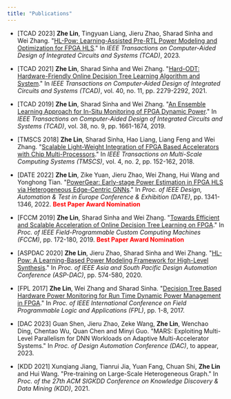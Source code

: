 ```yaml
---
title: "Publications"
---
```


- [TCAD 2023] **Zhe Lin**, Tingyuan Liang, Jieru Zhao, Sharad Sinha and Wei Zhang. "[HL-Pow: Learning-Assisted Pre-RTL Power Modeling and Optimization for FPGA HLS](http://academicpages.github.io/files/TCAD23.pdf)." In *IEEE Transactions on Computer-Aided Design of Integrated Circuits and Systems (TCAD)*, 2023.

- [TCAD 2021] **Zhe Lin**, Sharad Sinha and Wei Zhang. "[Hard-ODT: Hardware-Friendly Online Decision Tree Learning Algorithm and System](http://academicpages.github.io/files/TCAD21.pdf)." In *IEEE Transactions on Computer-Aided Design of Integrated Circuits and Systems (TCAD)*, vol. 40, no. 11, pp. 2279-2292, 2021.

- [TCAD 2019] **Zhe Lin**, Sharad Sinha and Wei Zhang. "[An Ensemble Learning Approach for In-Situ Monitoring of FPGA Dynamic Power](http://academicpages.github.io/files/TCAD19.pdf)." In *IEEE Transactions on Computer-Aided Design of Integrated Circuits and Systems (TCAD)*, vol. 38, no. 9, pp. 1661-1674, 2019.

- [TMSCS 2018] **Zhe Lin**, Sharad Sinha, Hao Liang, Liang Feng and Wei Zhang. "[Scalable Light-Weight Integration of FPGA Based Accelerators with Chip Multi-Processors](http://academicpages.github.io/files/TMSCS19.pdf)." In *IEEE Transactions on Multi-Scale Computing Systems (TMSCS)*, vol. 4, no. 2, pp. 152-162, 2018.

- [DATE 2022] **Zhe Lin**, Zike Yuan, Jieru Zhao, Wei Zhang, Hui Wang and Yonghong Tian. "[PowerGear: Early-stage Power Estimation in FPGA HLS via Heterogeneous Edge-Centric GNNs](http://academicpages.github.io/files/DATE22.pdf)." In *Proc. of IEEE Design, Automation & Test in Europe Conference & Exhibition (DATE)*, pp. 1341-1346, 2022. <span style="color: red"> **Best Paper Award Nomination** </span>

- [FCCM 2019] **Zhe Lin**, Sharad Sinha and Wei Zhang. "[Towards Efficient and Scalable Acceleration of Online Decision Tree Learning on FPGA](http://academicpages.github.io/files/FCCM19.pdf)." In *Proc. of IEEE Field-Programmable Custom Computing Machines (FCCM)*, pp. 172-180, 2019. <span style="color: red"> **Best Paper Award Nomination** </span>

- [ASPDAC 2020] **Zhe Lin**, Jieru Zhao, Sharad Sinha and Wei Zhang. "[HL-Pow: A Learning-Based Power Modeling Framework for High-Level Synthesis](http://academicpages.github.io/files/ASPDA20.pdf)." In *Proc. of IEEE Asia and South Pacific Design Automation Conference (ASP-DAC)*, pp. 574-580, 2020.

- [FPL 2017] **Zhe Lin**, Wei Zhang and Sharad Sinha. "[Decision Tree Based Hardware Power Monitoring for Run Time Dynamic Power Management in FPGA](http://academicpages.github.io/files/FPL17.pdf)." In *Proc. of IEEE International Conference on Field Programmable Logic and Applications (FPL)*, pp. 1-8, 2017.

- [DAC 2023] Guan Shen, Jieru Zhao, Zeke Wang, **Zhe Lin**, Wenchao Ding, Chentao Wu, Quan Chen and Minyi Guo. "MARS: Exploiting Multi-Level Parallelism for DNN Workloads on Adaptive Multi-Accelerator Systems." In *Proc. of Design Automation Conference (DAC)*, to appear, 2023.

- [KDD 2021] Xunqiang Jiang, Tianrui Jia, Yuan Fang, Chuan Shi, **Zhe Lin** and Hui Wang. "Pre-training on Large-Scale Heterogeneous Graph." In *Proc. of the 27th ACM SIGKDD Conference on Knowledge Discovery & Data Mining (KDD)*, 2021.
